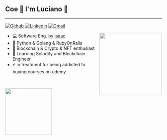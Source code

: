## Coe 🤙 I'm Luciano 🤙
__________________________
<!-- Your badges
You can use the website to generate badges: https://shields.io/
-->

[![Github](https://img.shields.io/badge/-Github-000?style=flat&logo=Github&logoColor=white)](https://github.com/lulianom)
[![Linkedin](https://img.shields.io/badge/-LinkedIn-blue?style=flat&logo=Linkedin&logoColor=white)](https://www.linkedin.com/in/martinslucianoufrj/)
[![Gmail](https://img.shields.io/badge/-Gmail-c14438?style=flat&logo=Gmail&logoColor=white)](mailto:martinslucianofigueira@gmail.com)

<img align='right' src="https://c.tenor.com/HMu_IiMn7H8AAAAC/cazé-casimiro.gif" height="200em">  


- 💻 Software Eng. by [isaac](https://isaac.com.br)
- 🌱 Python & Golang & RubyOnRails
- 🔭 Blockchain & Crypto & NFT enthusiast
- 💬 Learning Solodity and Blockchain Engineer
- ⚡ in treatment for being addicted to buying courses on udemy

&nbsp;


<a href="https://github.com/lulianom">
  <img lign='left' height="150em" src="https://github-readme-stats.vercel.app/api?username=lulianom&show_icons=true&theme=nightowl&include_all_commits=true&count_private=true"/>  


